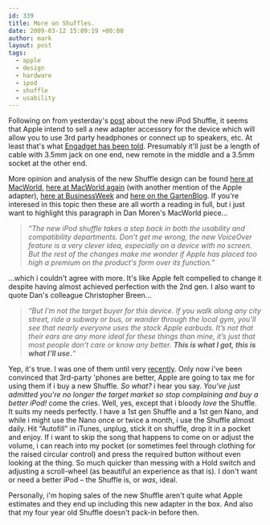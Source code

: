 ```yaml
---
id: 339
title: More on Shuffles.
date: 2009-03-12 15:09:19 +00:00
author: mark
layout: post
tags:
  - apple
  - design
  - hardware
  - ipod
  - shuffle
  - usability
---
```

Following on from yesterday's [post](http://www.sallonoroff.co.uk/blog/2009/03/when-small-is-too-small/) about the new iPod Shuffle, it seems that Apple intend to sell a new adapter accessory for the device which will allow you to use 3rd party headphones or connect up to speakers, etc. At least that's what [Engadget has been told](http://www.engadget.com/2009/03/11/new-ipod-shuffle-requires-extra-adapter-for-third-party-headphon/). Presumably it'll just be a length of cable with 3.5mm jack on one end, new remote in the middle and a 3.5mm socket at the other end.

More opinion and analysis of the new Shuffle design can be found [here at MacWorld](http://www.macworld.com/article/139333/2009/03/ipod_shuffle_design.html), [here at MacWorld again](http://www.macworld.com/article/139345/2009/03/shuffle_reaction.html) (with another mention of the Apple adapter), [here at BusinessWeek](http://www.businessweek.com/the_thread/techbeat/archives/2009/03/the_new_ipod_sh.html) and [here on the GartenBlog](http://gartenblog.net/2009/03/11/new-ipod-shuffle-defies-race-to-the-bottom-first-take/). If you're interesed in this topic then these are all worth a reading in full, but i just want to highlight this paragraph in Dan Moren's MacWorld piece&#8230;

> _&#8220;The new iPod shuffle takes a step back in both the usability and compatibility departments. Don’t get me wrong, the new VoiceOver feature is a very clever idea, especially on a device with no screen. But the rest of the changes make me wonder if Apple has placed too high a premium on the product's form over its function.&#8221;_

&#8230;which i couldn't agree with more. It's like Apple felt compelled to change it despite having almost achieved perfection with the 2nd gen. I also want to quote Dan's colleague Christopher Breen&#8230;

> _&#8220;But I’m not the target buyer for this device. If you walk along any city street, ride a subway or bus, or wander through the local gym, you’ll see that nearly everyone uses the stock Apple earbuds. It’s not that their ears are any more ideal for these things than mine, it’s just that most people don’t care or know any better._ **_This is what I got, this is what I’ll use_.**_&#8220;_

Yep, it's true. I was one of them until very [recently](http://www.sallonoroff.co.uk/blog/2009/02/on-headphones/). Only now i've been convinced that 3rd-party 'phones are better, Apple are going to tax me for using them if i buy a new Shuffle. _So what?_ i hear you say. _You've just admitted you're no longer the target market so stop complaining and buy a better iPod!_ come the cries. Well, yes, except that i bloody _love_ the Shuffle. It suits my needs perfectly. I have a 1st gen Shuffle and a 1st gen Nano, and while i might use the Nano once or twice a month, i use the Shuffle almost daily. Hit &#8220;Autofill&#8221; in iTunes, unplug, stick it on shuffle, drop it in a pocket and enjoy. If i want to skip the song that happens to come on or adjust the volume, i can reach into my pocket (or sometimes feel through clothing for the raised circular control) and press the required button without even looking at the thing. So much quicker than messing with a Hold switch and adjusting a scroll-wheel (as beautiful an experience as that is). I don't want or need a better iPod &#8211; the Shuffle is, or _was_, ideal.

Personally, i'm hoping sales of the new Shuffle aren't quite what Apple estimates and they end up including this new adapter in the box. And also that my four year old Shuffle doesn't pack-in before then.
